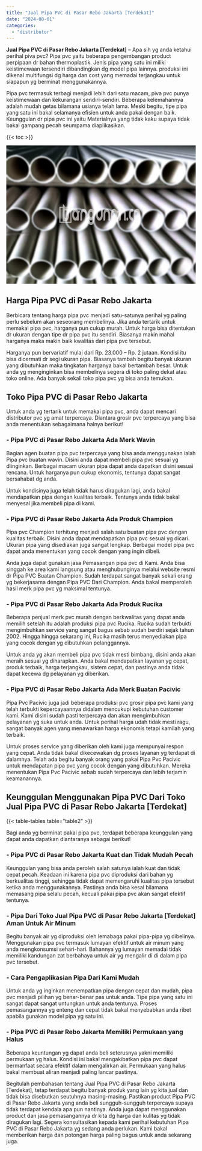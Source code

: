 ```yaml
---
title: "Jual Pipa PVC di Pasar Rebo Jakarta [Terdekat]"
date: "2024-08-01"
categories: 
  - "distributor"
---
```


**Jual Pipa PVC di Pasar Rebo Jakarta \[Terdekat\]** – Apa sih yg anda ketahui perihal piva pvc? Pipa pvc yaitu beberapa pengembangan product perpipaan dr bahan thermoplastik. Jenis pipa yang satu ini miliki keistimewaan tersendiri dibandingkan dg model pipa lainnya. produksi ini dikenal multifungsi dg harga dan cost yang memadai terjangkau untuk siapapun yg berminat menggunakannya.

Pipa pvc termasuk terbagi menjadi lebih dari satu macam, piva pvc punya keistimewaan dan kekurangan sendiri-sendiri. Beberapa kelemahannya adalah mudah getas bilamana usianya telah lama. Meski begitu, tipe pipa yang satu ini bakal selamanya efisien untuk anda pakai dengan baik. Keunggulan dr pipa pvc ini yaitu Materialnya yang tidak kaku supaya tidak bakal gampang pecah seumpama diaplikasikan.

{{< toc >}}

![Jual Pipa PVC di Pasar Rebo Jakarta [Terdekat]](/images/jaul-pipa-pvc-62.png)

## Harga Pipa PVC di Pasar Rebo Jakarta

Berbicara tentang harga pipa pvc menjadi satu-satunya perihal yg paling perlu sebelum akan seseorang membelinya. Jika anda tertarik untuk memakai pipa pvc, harganya pun cukup murah. Untuk harga bisa ditentukan dr ukuran dengan tipe dr pipa pvc itu sendiri. Biasanya makin mahal harganya maka makin baik kwalitas dari pipa pvc tersebut.

Harganya pun bervariatif mulai dari Rp. 23.000 – Rp. 2 jutaan. Kondisi itu bisa dicermati dr segi ukuran pipa. Biasanya tambah begitu banyak ukuran yang dibutuhkan maka tingkatan harganya bakal bertambah besar. Untuk anda yg menginginkan bisa membelinya segera di toko paling dekat atau toko online. Ada banyak sekali toko pipa pvc yg bisa anda temukan.

## Toko Pipa PVC di Pasar Rebo Jakarta

Untuk anda yg tertarik untuk memakai pipa pvc, anda dapat mencari distributor pvc yg amat terpercaya. Diantara grosir pvc terpercaya yang bisa anda menentukan sebagaimana halnya berikut!

### \- Pipa PVC di Pasar Rebo Jakarta Ada Merk Wavin

Bagian agen buatan pipa pvc terpercaya yang bisa anda menggunakan ialah Pipa pvc buatan wavin. Disini anda dapat membeli pipa pvc sesuai yg diinginkan. Berbagai macam ukuran pipa dapat anda dapatkan disini sesuai rencana. Untuk harganya pun cukup ekonomis, tentunya dapat sangat bersahabat dg anda.

Untuk kondisinya juga telah tidak harus diragukan lagi, anda bakal mendapatkan pipa dengan kualitas terbaik. Tentunya anda tidak bakal menyesal jika membeli pipa di kami.

### \- Pipa PVC di Pasar Rebo Jakarta Ada Produk Champion

Pipa pvc Champion terhitung menjadi salah satu buatan pipa pvc dengan kualitas terbaik. Disini anda dapat mendapatkan pipa pvc sesuai yg dicari. Ukuran pipa yang disediakan juga sangat lengkap. Berbagai model pipa pvc dapat anda menentukan yang cocok dengan yang ingin dibeli.

Anda juga dapat gunakan jasa Pemasangan pipa pvc di Kami. Anda bisa singgah ke area kami langsung atau menghubunginya melalui website resmi dr Pipa PVC Buatan Champion. Sudah terdapat sangat banyak sekali orang yg bekerjasama dengan Pipa PVC Dari Champion. Anda bakal memperoleh hasil merk pipa pvc yg maksimal tentunya.

### \- Pipa PVC di Pasar Rebo Jakarta Ada Produk Rucika

Beberapa penjual merk pvc murah dengan berkwalitas yang dapat anda memilih setelah itu adalah produksi pipa pvc Rucika. Rucika sudah terbukti mengimbuhkan service yang sangat bagus sebab sudah berdiri sejak tahun 2002. Hingga hingga sekarang ini, Rucika masih terus menyediakan pipa yang cocok dengan yg dibutuhkan pelanggannya.

Untuk anda yg akan membeli pipa pvc tidak mesti bimbang, disini anda akan meraih sesuai yg diharapkan. Anda bakal mendapatkan layanan yg cepat, produk terbaik, harga terjangkau, sistem cepat, dan pastinya anda tidak dapat kecewa dg pelayanan yg diberikan.

### \- Pipa PVC di Pasar Rebo Jakarta Ada Merk Buatan Pacivic

Pipa Pvc Pacivic juga jadi beberapa produksi pvc grosir pipa pvc kami yang telah terbukti kepercayaannya didalam mencukupi kebutuhan customer kami. Kami disini sudah pasti terpercaya dan akan mengimbuhkan pelayanan yg suka untuk anda. Untuk perihal harga udah tidak mesti ragu, sangat banyak agen yang menawarkan harga ekonomis tetapi kamilah yang terbaik.

Untuk proses service yang diberikan oleh kami juga mempunyai respon yang cepat. Anda tidak bakal dikecewakan dg proses layanan yg terdapat di dalamnya. Telah ada begitu banyak orang yang pakai Pipa Pvc Pacivic untuk mendapatan pipa pvc yang cocok dengan yang dibutuhkan. Mereka menentukan Pipa Pvc Pacivic sebab sudah terpercaya dan lebih terjamin keamanannya.

## Keunggulan Menggunakan Pipa PVC Dari Toko Jual Pipa PVC di Pasar Rebo Jakarta \[Terdekat\]

{{< table-tables table="table2" >}}

Bagi anda yg berminat pakai pipa pvc, terdapat beberapa keunggulan yang dapat anda dapatkan diantaranya sebagai berikut!

### \- Pipa PVC di Pasar Rebo Jakarta Kuat dan Tidak Mudah Pecah

Keunggulan yang bisa anda peroleh salah satunya ialah kuat dan tidak cepat pecah. Keadaan ini karena pipa pvc diproduksi dari bahan yg berkualitas tinggi, sehingga tidak dapat memengaruhi kualitas pipa tersebut ketika anda menggunakannya. Pastinya anda bisa kesal bilamana memasang pipa selalu pecah, kecuali pakai pipa pvc akan sangat efektif tentunya.

### \- Pipa Dari Toko Jual Pipa PVC di Pasar Rebo Jakarta \[Terdekat\] Aman Untuk Air Minum

Begitu banyak air yg diproduksi oleh lemabaga pakai pipa-pipa yg dibelinya. Menggunakan pipa pvc termasuk lumayan efektif untuk air minum yang anda mengkonsumsi sehari-hari. Bahannya yg lumayan memadai tidak memiliki kandungan zat berbahaya untuk air yg mengalir di di dalam pipa pvc tersebut.

### \- Cara Pengaplikasian Pipa Dari Kami Mudah

Untuk anda yg inginkan menempatkan pipa dengan cepat dan mudah, pipa pvc menjadi pilihan yg benar-benar pas untuk anda. Tipe pipa yang satu ini sangat dapat sangat untungkan untuk anda tentunya. Proses pemasangannya yg enteng dan cepat tidak bakal menyebabkan anda ribet apabila gunakan model pipa yg satu ini.

### \- Pipa PVC di Pasar Rebo Jakarta Memiliki Permukaan yang Halus

Beberapa keuntungan yg dapat anda beli seterusnya yakni memiliki permukaan yg halus. Kondisi ini bakal mengakibatkan pipa pvc dapat bermanfaat secara efektif dalam mengalirkan air. Permukaan yang halus bakal membuat aliran menjadi paling lancar pastinya.

Begitulah pembahasan tentang Jual Pipa PVC di Pasar Rebo Jakarta \[Terdekat\], tetap terdapat begitu banyak produk yang lain yg kita jual dan tidak bisa disebutkan seutuhnya masing-masing. Pastikan product Pipa PVC di Pasar Rebo Jakarta yang anda beli sungguh-sungguh terpercaya supaya tidak terdapat kendala apa pun nantinya. Anda juga dapat menggunakan product dan jasa pemasangannya dr kita dg harga dan kulitas yg tidak diragukan lagi. Segera konsultasikan kepada kami perihal kebutuhan Pipa PVC di Pasar Rebo Jakarta yg sedang anda perlukan. Kami bakal memberikan harga dan potongan harga paling bagus untuk anda sekarang juga.
